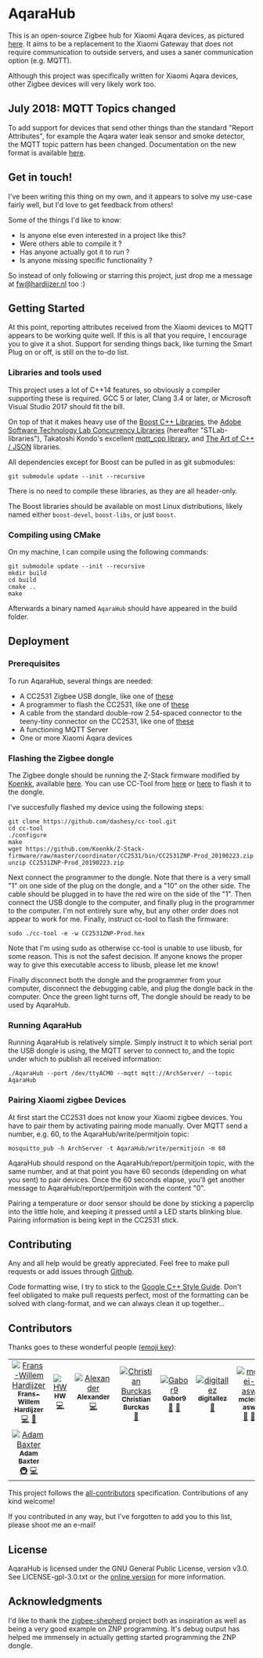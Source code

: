 # AqaraHub

This is an open-source Zigbee hub for Xiaomi Aqara devices, as pictured [here](https://des.gbtcdn.com/uploads/pdm-desc-pic/Electronic/image/2017/04/25/20170425155840_15186.jpg). It aims to be a replacement to the Xiaomi Gateway that does not require communication to outside servers, and uses a saner communication option (e.g. MQTT).

Although this project was specifically written for Xiaomi Aqara devices, other Zigbee devices will very likely work too.

## July 2018: MQTT Topics changed
To add support for devices that send other things than the standard "Report Attributes", for example the Aqara water leak sensor and smoke detector, the MQTT topic pattern has been changed. Documentation on the new format is available [here](documentation/mqtt-topics.md).

## Get in touch!
I've been writing this thing on my own, and it appears to solve my use-case fairly well, but I'd love to get feedback from others!

Some of the things I'd like to know:

* Is anyone else even interested in a project like this?
* Were others able to compile it ?
* Has anyone actually got it to run ?
* Is anyone missing specific functionality ?

So instead of only following or starring this project, just drop me a message at fw@hardijzer.nl too :)

## Getting Started

At this point, reporting attributes received from the Xiaomi devices to MQTT appears to be working quite well. If this is all that you require, I encourage you to give it a shot.
Support for sending things back, like turning the Smart Plug on or off, is still on the to-do list.

### Libraries and tools used

This project uses a lot of C++14 features, so obviously a compiler supporting these is required. GCC 5 or later, Clang 3.4 or later, or Microsoft Visual Studio 2017 should fit the bill.

On top of that it makes heavy use of the [Boost C++ Libraries](http://www.boost.org/), the [Adobe Software Technology Lab Concurrency Libraries](https://github.com/stlab/libraries/) (hereafter "STLab-libraries"), Takatoshi Kondo's excellent [mqtt\_cpp library](https://github.com/redboltz/mqtt_cpp), and [The Art of C++ / JSON](https://github.com/taocpp/json) libraries.

All dependencies except for Boost can be pulled in as git submodules:
```
git submodule update --init --recursive
```
There is no need to compile these libraries, as they are all header-only.

The Boost libraries should be available on most Linux distributions, likely named either ```boost-devel```, ```boost-libs```, or just ```boost```.

### Compiling using CMake
On my machine, I can compile using the following commands:
```
git submodule update --init --recursive
mkdir build
cd build
cmake ..
make
```
Afterwards a binary named ```AqaraHub``` should have appeared in the build folder.

## Deployment

### Prerequisites
To run AqaraHub, several things are needed:

- A CC2531 Zigbee USB dongle, like one of [these](https://www.aliexpress.com/wholesale?SearchText=CC2531+USB+Dongle)
- A programmer to flash the CC2531, like one of [these](https://www.aliexpress.com/wholesale?catId=0&initiative_id=SB_20180329140214&SearchText=CC+Debugger+ZIGBEE+emulator)
- A cable from the standard double-row 2.54-spaced connector to the teeny-tiny connector on the CC2531, like one of [these](https://www.aliexpress.com/wholesale?SearchText=CC2531+Cable)
- A functioning MQTT Server
- One or more Xiaomi Aqara devices

### Flashing the Zigbee dongle
The Zigbee dongle should be running the Z-Stack firmware modified by [Koenkk](https://github.com/Koenkk), available [here](https://github.com/Koenkk/Z-Stack-firmware/tree/master/coordinator/CC2531/bin). You can use CC-Tool from [here](https://sourceforge.net/projects/cctool/files/) or [here](https://github.com/dashesy/cc-tool) to flash it to the dongle.

I've succesfully flashed my device using the following steps:
```
git clone https://github.com/dashesy/cc-tool.git
cd cc-tool
./configure
make
wget https://github.com/Koenkk/Z-Stack-firmware/raw/master/coordinator/CC2531/bin/CC2531ZNP-Prod_20190223.zip
unzip CC2531ZNP-Prod_20190223.zip
```
Next connect the programmer to the dongle. Note that there is a very small "1" on one side of the plug on the dongle, and a "10" on the other side. The cable should be plugged in to have the red wire on the side of the "1". Then connect the USB dongle to the computer, and finally plug in the programmer to the computer. I'm not entirely sure why, but any other order does not appear to work for me.
Finally, instruct cc-tool to flash the firmware:
```
sudo ./cc-tool -e -w CC2531ZNP-Prod.hex
```
Note that I'm using sudo as otherwise cc-tool is unable to use libusb, for some reason. This is not the safest decision. If anyone knows the proper way to give this executable access to libusb, please let me know!

Finally disconnect both the dongle and the programmer from your computer, disconnect the debugging cable, and plug the dongle back in the computer. Once the green light turns off, The dongle should be ready to be used by AqaraHub.

### Running AqaraHub
Running AqaraHub is relatively simple. Simply instruct it to which serial port the USB dongle is using, the MQTT server to connect to, and the topic under which to publish all received information:
```
./AqaraHub --port /dev/ttyACM0 --mqtt mqtt://ArchServer/ --topic AqaraHub
```

### Pairing Xiaomi zigbee Devices
At first start the CC2531 does not know your Xiaomi zigbee devices. You have to pair them by activating pairing mode manually. Over MQTT send a number, e.g. 60, to the AqaraHub/write/permitjoin topic:
```
mosquitto_pub -h ArchServer -t AqaraHub/write/permitjoin -m 60
```
AqaraHub should respond on the AqaraHub/report/permitjoin topic, with the same number, and at that point you have 60 seconds (depending on what you sent) to pair devices. Once the 60 seconds elapse, you'll get another message to AqaraHub/report/permitjoin with the content "0".

Pairing a temperature or door sensor should be done by sticking a paperclip into the little hole, and keeping it pressed until a LED starts blinking blue.
Pairing information is being kept in the CC2531 stick. 

## Contributing
Any and all help would be greatly appreciated. Feel free to make pull requests or add issues through [Github](https://github.com/Frans-Willem/AqaraHub).

Code formatting wise, I try to stick to the [Google C++ Style Guide](https://google.github.io/styleguide/cppguide.html). Don't feel obligated to make pull requests perfect, most of the formatting can be solved with clang-format, and we can always clean it up together...

## Contributors

Thanks goes to these wonderful people ([emoji key](https://github.com/kentcdodds/all-contributors#emoji-key)):

<!-- ALL-CONTRIBUTORS-LIST:START - Do not remove or modify this section -->
<!-- prettier-ignore -->
<table><tr><td align="center"><a href="https://github.com/Frans-Willem"><img src="https://avatars3.githubusercontent.com/u/346213?v=4" width="px;" alt="Frans-Willem Hardijzer"/><br /><sub><b>Frans-Willem Hardijzer</b></sub></a><br /><a href="https://github.com/Frans-Willem/AqaraHub/commits?author=Frans-Willem" title="Code">💻</a> <a href="https://github.com/Frans-Willem/AqaraHub/commits?author=Frans-Willem" title="Documentation">📖</a></td><td align="center"><a href="https://github.com/hwhw"><img src="https://avatars3.githubusercontent.com/u/964349?v=4" width="px;" alt="HW"/><br /><sub><b>HW</b></sub></a><br /><a href="https://github.com/Frans-Willem/AqaraHub/commits?author=hwhw" title="Code">💻</a></td><td align="center"><a href="https://www.qt.io/"><img src="https://avatars1.githubusercontent.com/u/14371747?v=4" width="px;" alt="Alexander"/><br /><sub><b>Alexander</b></sub></a><br /><a href="https://github.com/Frans-Willem/AqaraHub/commits?author=speqtr" title="Code">💻</a></td><td align="center"><a href="https://github.com/cbu99"><img src="https://avatars3.githubusercontent.com/u/32123268?v=4" width="px;" alt="Christian Burckas"/><br /><sub><b>Christian Burckas</b></sub></a><br /><a href="https://github.com/Frans-Willem/AqaraHub/commits?author=cbu99" title="Documentation">📖</a></td><td align="center"><a href="https://github.com/Gabor9"><img src="https://avatars3.githubusercontent.com/u/36307796?v=4" width="px;" alt="Gabor9"/><br /><sub><b>Gabor9</b></sub></a><br /><a href="https://github.com/Frans-Willem/AqaraHub/commits?author=Gabor9" title="Documentation">📖</a> <a href="https://github.com/Frans-Willem/AqaraHub/issues?q=author%3AGabor9" title="Bug reports">🐛</a></td><td align="center"><a href="https://github.com/digitallez"><img src="https://avatars1.githubusercontent.com/u/6229178?v=4" width="px;" alt="digitallez"/><br /><sub><b>digitallez</b></sub></a><br /><a href="https://github.com/Frans-Willem/AqaraHub/issues?q=author%3Adigitallez" title="Bug reports">🐛</a></td><td align="center"><a href="https://github.com/mclei-asw"><img src="https://avatars1.githubusercontent.com/u/7412648?v=4" width="px;" alt="mclei-asw"/><br /><sub><b>mclei-asw</b></sub></a><br /><a href="https://github.com/Frans-Willem/AqaraHub/issues?q=author%3Amclei-asw" title="Bug reports">🐛</a> <a href="#ideas-mclei-asw" title="Ideas, Planning, & Feedback">🤔</a></td></tr><tr><td align="center"><a href="http://blog.voltagex.org"><img src="https://avatars3.githubusercontent.com/u/159567?v=4" width="px;" alt="Adam Baxter"/><br /><sub><b>Adam Baxter</b></sub></a><br /><a href="#infra-voltagex" title="Infrastructure (Hosting, Build-Tools, etc)">🚇</a> <a href="https://github.com/Frans-Willem/AqaraHub/commits?author=voltagex" title="Code">💻</a></td></tr></table>

<!-- ALL-CONTRIBUTORS-LIST:END -->

This project follows the [all-contributors](https://github.com/kentcdodds/all-contributors) specification. Contributions of any kind welcome!

If you contributed in any way, but I've forgotten to add you to this list, please shoot me an e-mail!

## License
AqaraHub is licensed under the GNU General Public License, version v3.0. See LICENSE-gpl-3.0.txt or the [online version](https://www.gnu.org/licenses/gpl-3.0.txt) for more information.

## Acknowledgments
I'd like to thank the [zigbee-shepherd](https://github.com/zigbeer/zigbee-shepherd) project both as inspiration as well as being a very good example on ZNP programming. It's debug output has helped me immensely in actually getting started programming the ZNP dongle.
